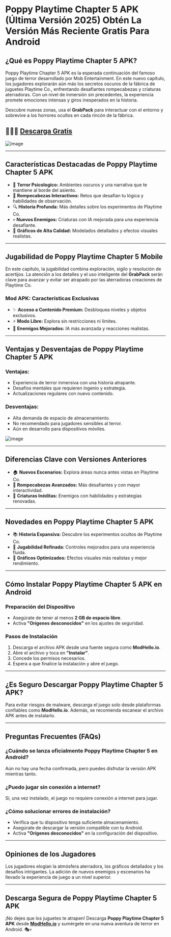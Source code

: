# Poppy Playtime Chapter 5 APK (Última Versión 2025) Obtén La Versión Más Reciente Gratis Para Android

## **¿Qué es Poppy Playtime Chapter 5 APK?**

Poppy Playtime Chapter 5 APK es la esperada continuación del famoso juego de terror desarrollado por Mob Entertainment. En este nuevo capítulo, los jugadores explorarán aún más los secretos oscuros de la fábrica de juguetes Playtime Co., enfrentando desafiantes rompecabezas y criaturas aterradoras. Con un nivel de inmersión sin precedentes, la experiencia promete emociones intensas y giros inesperados en la historia.

Descubre nuevas zonas, usa el **GrabPack** para interactuar con el entorno y sobrevive a los horrores ocultos en cada rincón de la fábrica.

## 🎉🎉🎉 [Descarga Gratis](https://modhello.io/poppy-playtime-chapter-5.html)

![image](https://github.com/user-attachments/assets/088d7b9d-d9fd-4757-a761-4e483fc8ffcb)

---

## **Características Destacadas de Poppy Playtime Chapter 5 APK**

- 🌟 **Terror Psicologico:** Ambientes oscuros y una narrativa que te mantiene al borde del asiento.
- 🧩 **Rompecabezas Interactivos:** Retos que desafían tu lógica y habilidades de observación.
- 🔍 **Historia Profunda:** Más detalles sobre los experimentos de Playtime Co.
- 💀 **Nuevos Enemigos:** Criaturas con IA mejorada para una experiencia desafiante.
- 🎨 **Gráficos de Alta Calidad:** Modelados detallados y efectos visuales realistas.

---

## **Jugabilidad de Poppy Playtime Chapter 5 Mobile**

En este capítulo, la jugabilidad combina exploración, sigilo y resolución de acertijos. La atención a los detalles y el uso inteligente del **GrabPack** serán clave para avanzar y evitar ser atrapado por las aterradoras creaciones de Playtime Co.

### **Mod APK: Características Exclusivas**

- ✨ **Acceso a Contenido Premium:** Desbloquea niveles y objetos exclusivos.
- ⚡ **Modo Libre:** Explora sin restricciones ni límites.
- 🤖 **Enemigos Mejorados:** IA más avanzada y reacciones realistas.

---

## **Ventajas y Desventajas de Poppy Playtime Chapter 5 APK**

### **Ventajas:**

- Experiencia de terror inmersiva con una historia atrapante.
- Desafíos mentales que requieren ingenio y estrategia.
- Actualizaciones regulares con nuevo contenido.

### **Desventajas:**

- Alta demanda de espacio de almacenamiento.
- No recomendado para jugadores sensibles al terror.
- Aún en desarrollo para dispositivos móviles.

![image](https://github.com/user-attachments/assets/d33b1b0d-9364-47b4-ab31-0b8dae7d966d)

---

## **Diferencias Clave con Versiones Anteriores**

- 🏠 **Nuevos Escenarios:** Explora áreas nunca antes vistas en Playtime Co.
- 🔮 **Rompecabezas Avanzados:** Más desafiantes y con mayor interactividad.
- 👻 **Criaturas Inéditas:** Enemigos con habilidades y estrategias renovadas.

---

## **Novedades en Poppy Playtime Chapter 5 APK**

- 📚 **Historia Expansiva:** Descubre los experimentos ocultos de Playtime Co.
- 🔄 **Jugabilidad Refinada:** Controles mejorados para una experiencia fluida.
- 🎨 **Gráficos Optimizados:** Efectos visuales más realistas y mejor rendimiento.

---

## **Cómo Instalar Poppy Playtime Chapter 5 APK en Android**

### **Preparación del Dispositivo**

- Asegúrate de tener al menos **2 GB de espacio libre**.
- Activa **"Orígenes desconocidos"** en los ajustes de seguridad.

### **Pasos de Instalación**

1. Descarga el archivo APK desde una fuente segura como **ModHello.io**.
2. Abre el archivo y toca en **"Instalar"**.
3. Concede los permisos necesarios.
4. Espera a que finalice la instalación y abre el juego.

---

## **¿Es Seguro Descargar Poppy Playtime Chapter 5 APK?**

Para evitar riesgos de malware, descarga el juego solo desde plataformas confiables como **ModHello.io**. Además, se recomienda escanear el archivo APK antes de instalarlo.

---

## **Preguntas Frecuentes (FAQs)**

### **¿Cuándo se lanza oficialmente Poppy Playtime Chapter 5 en Android?**

Aún no hay una fecha confirmada, pero puedes disfrutar la versión APK mientras tanto.

### **¿Puedo jugar sin conexión a internet?**

Sí, una vez instalado, el juego no requiere conexión a internet para jugar.

### **¿Cómo solucionar errores de instalación?**

- Verifica que tu dispositivo tenga suficiente almacenamiento.
- Asegúrate de descargar la versión compatible con tu Android.
- Activa **"Orígenes desconocidos"** en la configuración del dispositivo.

---

## **Opiniones de los Jugadores**

Los jugadores elogian la atmósfera aterradora, los gráficos detallados y los desafíos intrigantes. La adición de nuevos enemigos y escenarios ha llevado la experiencia de juego a un nivel superior.

---

## **Descarga Segura de Poppy Playtime Chapter 5 APK**

¡No dejes que los juguetes te atrapen! Descarga **Poppy Playtime Chapter 5 APK** desde **[ModHello.io](https://modhello.io)** y sumérgete en una nueva aventura de terror en Android. 🎭💀

